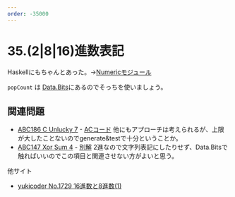 ```yaml
---
order: -35000
---
```

# 35.(2|8|16)進数表記

Haskellにもちゃんとあった。→[Numericモジュール](/library/numeric/)

`popCount` は [Data.Bits](/library/data.bits)にあるのでそっちを使いましょう。

## 関連問題

- [ABC186 C Unlucky 7](https://atcoder.jp/contests/abc186/tasks/abc186_c) - [ACコード](https://atcoder.jp/contests/abc186/submissions/23184228) 他にもアプローチは考えられるが、上限が大したことないのでgenerate&testで十分ということか。
- [ABC147 Xor Sum 4](https://atcoder.jp/contests/abc147/tasks/abc147_d) - [別解](https://atcoder.jp/contests/abc147/submissions/23185808) 2進なので文字列表記にしたりせず、Data.Bitsで触ればいいのでこの項目と関連させない方がよいと思う。

他サイト

- [yukicoder No.1729 16進数と8進数(1)](https://yukicoder.me/problems/no/1729)
